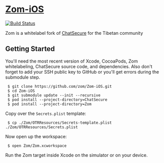 # [Zom-iOS](https://github.com/zom/zom-iOS)

[![Build Status](https://travis-ci.org/zom/Zom-iOS.svg)](https://travis-ci.org/zom/Zom-iOS)

Zom is a whitelabel fork of [ChatSecure](https://github.com/chatsecure/chatsecure-ios) for the Tibetan community

## Getting Started

You'll need the most recent version of Xcode, CocoaPods, Zom whitelabeling, ChatSecure source code, and dependencies. Also don't forget to add your SSH public key to GitHub or you'll get errors during the submodule step.

     $ git clone https://github.com/zom/Zom-iOS.git
     $ cd Zom-iOS
     $ git submodule update --init --recursive
     $ pod install --project-directory=ChatSecure
     $ pod install --project-directory=Zom
     
Copy over the `Secrets.plist` template:

     $ cp ./Zom/OTRResources/Secrets-template.plist ./Zom/OTRResources/Secrets.plist
     
Now open up the workspace:

     $ open Zom/Zom.xcworkspace
     
Run the Zom target inside Xcode on the simulator or on your device.